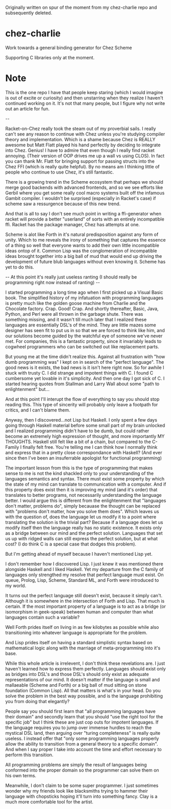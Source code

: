 Originally written on spur of the moment from my chez-charlie repo and subsequently deleted.

# chez-charlie
Work towards a general binding generator for Chez Scheme

Supporting C libraries only at the moment.  

# Note
This is the one repo I have that people keep staring (which I would imagine is out of excite or curiosity) and then unstarring when they realize I haven't continued working on it.  It's not that many people,  but I figure why not write out an article for fun.

--

Racket-on-Chez really took the steam out of my proverbial sails.  I really can't see any reason to continue with Chez unless you're studying compiler theory and implementation.  Which is a shame because Chez is REALLY awesome but Matt Flatt played his hand perfectly by deciding to integrate into Chez.  Genius!  I have to admire that even though I really find racket annoying.  (Their version of OOP drives me up a wall vs using CLOS).  In fact you can thank Mr. Flatt for bringing support for passing structs into the Chez FFI (which is really quite helpful).  By no means am I thinking little of people who continue to use Chez,  it's still fantastic.

There is a growing trend in the Scheme ecosystem that perhaps we should merge good backends with advanced frontends,  and so we see efforts like Gerbil where you get some really cool macro systems built off the infamous Gambit compiler.  I wouldn't be surprised (especially in Racket's case) if scheme saw a ressurgence because of this new trend.

And that is all to say I don't see much point in writing a ffi-generator when racket will provide a better "userland" of sorts with an entirely incompatible ffi.  Racket has the package manager,  Chez has attempts at one.

Scheme is alot like Forth in it's natural predisposition against any form of unity.  Which to me reveals the irony of something that captures the essence of a thing so well that everyone wants to add their own little incompatible ideas ontop of it.  Common Lisp was the conglomeration of incompatible ideas brought together into a big ball of mud that would end up driving the development of future blub languages without even knowing it.  Scheme has yet to do this.  

--  At this point it's really just useless ranting (I should really be programming right now instead of ranting) --

I started programming a long time ago when I first picked up a Visual Basic book.  The simplified history of my infatuation with programming languages is pretty much like the golden goose machine from Charlie and the Chocolate factory.  Crap.  Good! Crap.  And shortly thereafter, Basic, Java, Python, and Perl were all thrown in the garbage shute.  There was something missing, and it wasn't till much later that I realized these languages are essentially DSL's of the mind.  They are little mazes some designer has seen fit to put us in so that we are forced to think like him, and our solutions become guided by the watchful eye of someone we've never met.  For companies, this is a fantastic property, since it invariably leads to cogwheel programmers who can be switched out like replacement parts.  

But young me at the time didn't realize this.  Against all frustration with "how dumb programming was" I kept on in search of the "perfect language".  The good news is it exists,  the bad news is it isn't here right now.  So for awhile I stuck with trusty C.  I did strange and impotent things with C.  I found C cumbersome yet lovable in it's simplicity.  And then one day I got sick of C.  I started hearing quotes from Stallman and Larry Wall about some "path to enlightenment" but...

And at this point I'll interupt the flow of everything to say you should stop reading this.  This type of sincerity will probably only leave a footpath for critics,  and I can't blame them.

Anyway, then I discovered...not Lisp but Haskell.  I only spent a few days going through Haskell material before some small part of my brain unlocked and I realized programming didn't have to be dumb,  but could rather become an extremely high expression of thought, and more importantly MY THOUGHTS.  Haskell still felt like a bit of a chain,  but compared to the C-Family I finally felt free.  You're telling me I can think how I normally think and express that in a pretty close correspondance with Haskell?  (And ever since then I've been an insuferrable apologist for functional programming)

The important lesson from this is the type of programming that makes sense to me is not the kind shackled only to your understanding of the languages semantics and syntax.  There must exist some property by which the state of my mind can translate to communication with a computer.  And if this property does exist then it is improving my mind (and it's order) that translates to better programs, not necessarily understanding the language better.  I would argue this is different from the enlightenment that "languages don't matter, problems do", simply becauase the thought can be replaced with "problems don't matter,  how you solve them does".  Which leaves us with the question of,  does the language let us modify it to a point where translating the solution is the trivial part?  Because if a language does let us modify itself then the language really has no static existence.  It exists only as a bridge between our mind and the perfect solution.  Languages that set us up with ridged walls can still express the perfect solution,  but at what cost?  (I do think C is a special case that dodges this problem).

But I'm getting ahead of myself because I haven't mentioned Lisp yet.

I don't remember how I discovered Lisp.  I just knew it was mentioned there alongside Haskell and I liked Haskell.  Yet my departure from the C family of languages only strengthed my resolve that perfect language must exist.  On queue, Prolog, Lisp, Scheme, Standard ML, and Forth were introduced to my world.

It turns out the perfect language still doesn't exist,  because it simply can't.  Although it is somewhere in the intersection of Forth and Lisp.  That much is certain.  If the most important property of a language is to act as a bridge (or isomorphism in geek-speak) between human and computer than what languages contain such a variable?

Well Forth prides itself on living in as few kilobytes as possible while also transitioning into whatever language is appropriate for the problem.

And Lisp prides itself on having a standard simplistic syntax based on mathematical logic along with the marriage of meta-programming into it's  base.

While this whole article is irrelevent,  I don't think these revelations are.  I just haven't learned how to express them perfectly.  Languages should exist only as bridges into DSL's and those DSL's should only exist as adequate representations of our mind.  It doesn't matter if the language is small and mallaeable (Scheme and Forth) or a big ball of mud sitting on stone foundation (Common Lisp).  All that matters is what's in your head.  Do you solve the problem in the best way possible, and is the language prohibiting you from doing that elegantly?

People say you should first learn that "all programming languages have their domain" and secondly learn that you should "use the right tool for the specific job" but I think these are just cop outs for impotent languages. If the language requires you to jump over immense hurdles to reach the mystical DSL land,  then arguing over "turing completeness" is really quite useless.  I instead offer that "only some programming languages properly allow the ability to transition from a general theory to a specific domain".  And when I say proper I take into account the time and effort necessary to perform this transition.

All programming problems are simply the result of languages being conformed into the proper domain so the programmer can solve them on his own terms.  

Meanwhile, I don't claim to be some super programmer.  I just sometimes wonder why my friends look like blacksmiths trying to hammer their language with chopsticks hoping it'll turn into something fancy.  Clay is a much more comfortable tool for the artist.

